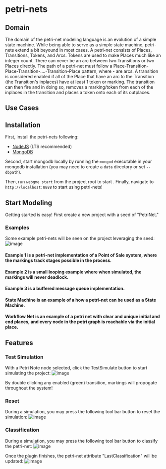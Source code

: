 # petri-nets
## Domain
The domain of the petri-net modeling language is an evolution of a simple state machine. While being able to serve as a simple state machine, petri-nets extend a bit beyound in most cases. A petri-net consists of Places, Transitions, Tokens, and Arcs. Tokens are used to make Places much like an integer count. There can never be an arc between two Transitions or two Places directly. The path of a petri-net must follow a Place-Transition-Place-Transition-....-Transition-Place pattern, where - are arcs. A transition is considered enabled if all of the Place that have an arc to the Transition (the Transition's inplaces) have at least 1 token or marking. The transition can then fire and in doing so, removes a marking/token from each of the inplaces in the transition and places a token onto each of its outplaces.

## Use Cases

## Installation
First, install the petri-nets following:
- [NodeJS](https://nodejs.org/en/) (LTS recommended)
- [MongoDB](https://www.mongodb.com/)

Second, start mongodb locally by running the `mongod` executable in your mongodb installation (you may need to create a `data` directory or set `--dbpath`).

Then, run `webgme start` from the project root to start . Finally, navigate to `http://localhost:8888` to start using petri-nets!

## Start Modeling
Getting started is easy! First create a new project with a seed of "PetriNet." 

### Examples
Some example petri-nets will be seen on the project leveraging the seed:
![image](https://user-images.githubusercontent.com/105262527/206585746-bc076c9d-566a-4fb1-b0d4-79c0059f7971.png)

#### Example 1 is a petri-net implementation of a Point of Sale system, where the markings track stages possible in the process.

#### Example 2 is a small looping example where when simulated, the markings will never deadlock.

#### Example 3 is a buffered message queue implementation.

#### State Machine is an example of a how a petri-net can be used as a State Machine.

#### Workflow Net is an example of a petri net with clear and unique initial and end places, and every node in the petri graph is reachable via the initial place.

## Features
### Test Simulation
With a Petri Note node selected, click the TestSimulate button to start simulating the project:
![image](https://user-images.githubusercontent.com/105262527/206584986-7e5fe6c2-fea4-47a8-8fc9-86ee399faca6.png)

By double clicking any enabled (green) transition, markings will propogate throughout the system!

### Reset
During a simulation, you may press the following tool bar button to reset the simulation:
![image](https://user-images.githubusercontent.com/105262527/206585368-927d6343-ad57-4703-bc08-7d32cf39cb0f.png)

### Classification
During a simulation, you may press the following tool bar button to classify the petri-net:
![image](https://user-images.githubusercontent.com/105262527/206585435-91b6ccaf-c507-40c2-abd5-38310942126c.png)

Once the plugin finishes, the petri-net attribute "LastClassification" will be updated:
![image](https://user-images.githubusercontent.com/105262527/206585540-bddf1224-f50b-42eb-998c-f6511dcf190b.png)
